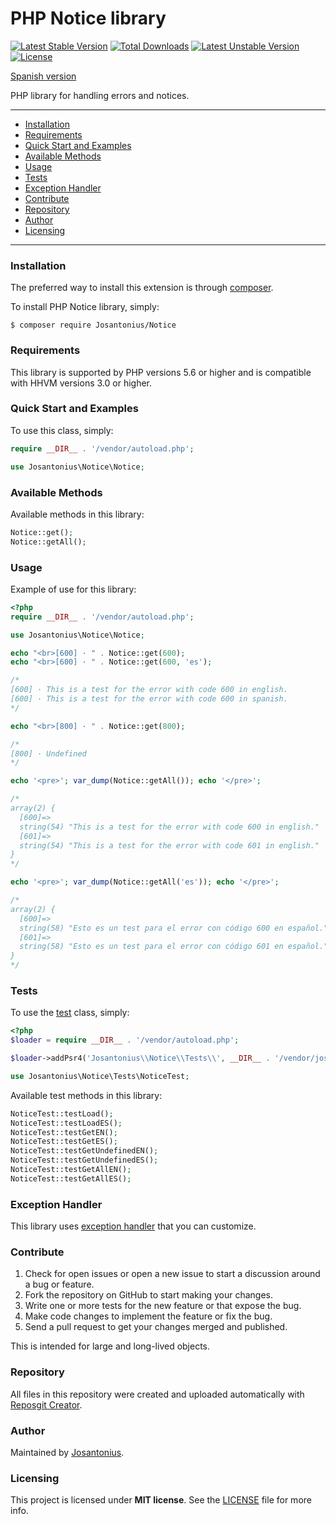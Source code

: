 # PHP Notice library

[![Latest Stable Version](https://poser.pugx.org/josantonius/notice/v/stable)](https://packagist.org/packages/josantonius/notice) [![Total Downloads](https://poser.pugx.org/josantonius/notice/downloads)](https://packagist.org/packages/josantonius/notice) [![Latest Unstable Version](https://poser.pugx.org/josantonius/notice/v/unstable)](https://packagist.org/packages/josantonius/notice) [![License](https://poser.pugx.org/josantonius/notice/license)](https://packagist.org/packages/josantonius/notice)

[Spanish version](README-ES.md)

PHP library for handling errors and notices.

---

- [Installation](#installation)
- [Requirements](#requirements)
- [Quick Start and Examples](#quick-start-and-examples)
- [Available Methods](#available-methods)
- [Usage](#usage)
- [Tests](#tests)
- [Exception Handler](#exception-handler)
- [Contribute](#contribute)
- [Repository](#repository)
- [Author](#author)
- [Licensing](#licensing)

---

### Installation

The preferred way to install this extension is through [composer](http://getcomposer.org/download/).

To install PHP Notice library, simply:

    $ composer require Josantonius/Notice

### Requirements

This library is supported by PHP versions 5.6 or higher and is compatible with HHVM versions 3.0 or higher.

### Quick Start and Examples

To use this class, simply:

```php
require __DIR__ . '/vendor/autoload.php';

use Josantonius\Notice\Notice;
```
### Available Methods

Available methods in this library:

```php
Notice::get();
Notice::getAll();
```
### Usage

Example of use for this library:

```php
<?php
require __DIR__ . '/vendor/autoload.php';

use Josantonius\Notice\Notice;

echo "<br>[600] · " . Notice::get(600);
echo "<br>[600] · " . Notice::get(600, 'es');

/*
[600] · This is a test for the error with code 600 in english.
[600] · This is a test for the error with code 600 in spanish.
*/

echo "<br>[800] · " . Notice::get(800);

/*
[800] · Undefined
*/

echo '<pre>'; var_dump(Notice::getAll()); echo '</pre>';

/*
array(2) {
  [600]=>
  string(54) "This is a test for the error with code 600 in english."
  [601]=>
  string(54) "This is a test for the error with code 601 in english."
}
*/

echo '<pre>'; var_dump(Notice::getAll('es')); echo '</pre>';

/*
array(2) {
  [600]=>
  string(58) "Esto es un test para el error con código 600 en español."
  [601]=>
  string(58) "Esto es un test para el error con código 601 en español."
}
*/
```

### Tests 

To use the [test](tests) class, simply:

```php
<?php
$loader = require __DIR__ . '/vendor/autoload.php';

$loader->addPsr4('Josantonius\\Notice\\Tests\\', __DIR__ . '/vendor/josantonius/notice/tests');

use Josantonius\Notice\Tests\NoticeTest;

```
Available test methods in this library:

```php
NoticeTest::testLoad();
NoticeTest::testLoadES();
NoticeTest::testGetEN();
NoticeTest::testGetES();
NoticeTest::testGetUndefinedEN();
NoticeTest::testGetUndefinedES();
NoticeTest::testGetAllEN();
NoticeTest::testGetAllES();
```

### Exception Handler

This library uses [exception handler](src/Exception) that you can customize.
### Contribute
1. Check for open issues or open a new issue to start a discussion around a bug or feature.
1. Fork the repository on GitHub to start making your changes.
1. Write one or more tests for the new feature or that expose the bug.
1. Make code changes to implement the feature or fix the bug.
1. Send a pull request to get your changes merged and published.

This is intended for large and long-lived objects.

### Repository

All files in this repository were created and uploaded automatically with [Reposgit Creator](https://github.com/Josantonius/BASH-Reposgit).

### Author

Maintained by [Josantonius](https://github.com/Josantonius/).

### Licensing

This project is licensed under **MIT license**. See the [LICENSE](LICENSE) file for more info.